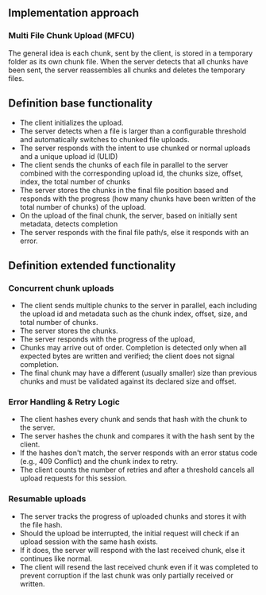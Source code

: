 ## Implementation approach

### Multi File Chunk Upload (MFCU)
The general idea is each chunk, sent by the client, is stored in a temporary folder as its own chunk file.
When the server detects that all chunks have been sent, the server reassembles all chunks and deletes the temporary files.

## Definition base functionality

- The client initializes the upload.
- The server detects when a file is larger than a configurable threshold and automatically switches to chunked file uploads.
- The server responds with the intent to use chunked or normal uploads and a unique upload id (ULID)
- The client sends the chunks of each file in parallel to the server combined with the corresponding upload id, the chunks size, offset, index, the total number of chunks 
- The server stores the chunks in the final file position based and responds with the progress (how many chunks have been written of the total number of chunks) of the upload.
- On the upload of the final chunk, the server, based on initially sent metadata,
  detects completion
- The server responds with the final file path/s, else it responds with an error.

## Definition extended functionality

### Concurrent chunk uploads
- The client sends multiple chunks to the server in parallel, each including the upload id and metadata such as the chunk index, offset, size, and total number of chunks.
- The server stores the chunks.
- The server responds with the progress of the upload,
- Chunks may arrive out of order. Completion is detected only when all expected bytes are written and verified; the client does not signal completion.
- The final chunk may have a different (usually smaller) size than previous chunks and must be validated against its declared size and offset.

### Error Handling & Retry Logic
- The client hashes every chunk and sends that hash with the chunk to the server.
- The server hashes the chunk and compares it with the hash sent by the client.
- If the hashes don't match, the server responds with an error status code (e.g., 409 Conflict) and the chunk index to retry.
- The client counts the number of retries and after a threshold cancels all upload requests for this session.

### Resumable uploads
- The server tracks the progress of uploaded chunks and stores it with the file hash.
- Should the upload be interrupted, the initial request will check if an upload session with the same hash exists.
- If it does, the server will respond with the last received chunk, else it continues like normal.
- The client will resend the last received chunk even if it was completed to prevent corruption if the last chunk was only partially received or written.
